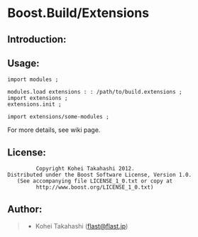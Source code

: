 Boost.Build/Extensions
======================

Introduction:
-------------

Usage:
------

    import modules ;
    
    modules.load extensions : : /path/to/build.extensions ;
    import extensions ;
    extensions.init ;
    
    import extensions/some-modules ;

For more details, see wiki page.

License:
--------

             Copyright Kohei Takahashi 2012.
    Distributed under the Boost Software License, Version 1.0.
       (See accompanying file LICENSE_1_0.txt or copy at
             http://www.boost.org/LICENSE_1_0.txt)

Author:
-------

> * Kohei Takahashi (flast@flast.jp)
